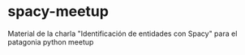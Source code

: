 # spacy-meetup
Material de la charla "Identificación de entidades con Spacy" para el patagonia python meetup
